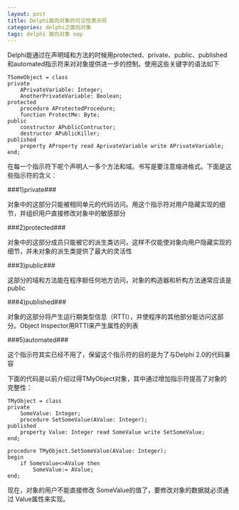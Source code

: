 ```yaml
---
layout: post
title: Delphi面向对象的可见性表示符
categories: delphi之面向对象
tags: delphi 面向对象 oop
---
```



Delphi能通过在声明域和方法的时候用protected、private、public、published和automated指示符来对对象提供进一步的控制。使用这些关键字的语法如下

    TSomeObject = class
    private
        APrivateVariable: Integer;
        AnotherPrivateVariable: Boolean;
    protected
        procedure AProtectedProcedure;
        function ProtectMe: Byte;
    public
        constructor APublicContructor;
        destructor APublicKiller;
    published
        property AProperty read AprivateVariable write APrivateVariable;
    end;

在每一个指示符下呢个声明人一多个方法和域。书写是要注意缩进格式。下面是这些指示符的含义：

###1)private###

对象中的这部分只能被相同单元的代码访问。用这个指示符对用户隐藏实现的细节，并组织用户直接修改对象中的敏感部分

###2)protected###

对象中的这部分成员只能被它的派生类访问，这样不仅能使对象向用户隐藏实现的细节，并未对象的派生类提供了最大的灵活性

###3)public###

这部分的域和方法能在程序额任何地方访问，对象的构造器和析构方法通常应该是public

###4)published###

对象的这部分将产生运行期类型信息（RTTI），并使程序的其他部分能访问这部分。Object Inspector用RTTI来产生属性的列表

###5)automated###

这个指示符其实已经不用了，保留这个指示符的目的是为了与Delphi 2.0的代码兼容


下面的代码是以前介绍过得TMyObject对象，其中通过增加指示符提高了对象的完整性：

    TMyObject = class
    private
        SomeValue: Integer;
        procedure SetSomeValue(AValue: Integer);
    published
        property Value: Integer read SomeValue write SetSomeValue;
    end;
    
    procedure TMyObject.SetSomeValue(AValue: Integer);
    begin
        if SomeValue<>AValue then
            SomeValue:= AValue;
    end;    

现在，对象的用户不能直接修改 SomeValue的值了，要修改对象的数据就必须通过 Value属性来实现。